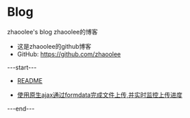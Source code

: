 # Blog
zhaoolee's blog   zhaoolee的博客

- 这是zhaoolee的github博客 
- GitHub: https://github.com/zhaoolee


---start---

- [README](https://github.com/zhaoolee/Blog/blob/master/README.md)

- [使用原生ajax通过formdata完成文件上传,并实时监控上传进度](https://github.com/zhaoolee/Blog/blob/master/form_data_upload_file/使用原生ajax通过formdata完成文件上传,并实时监控上传进度.md)



---end---




